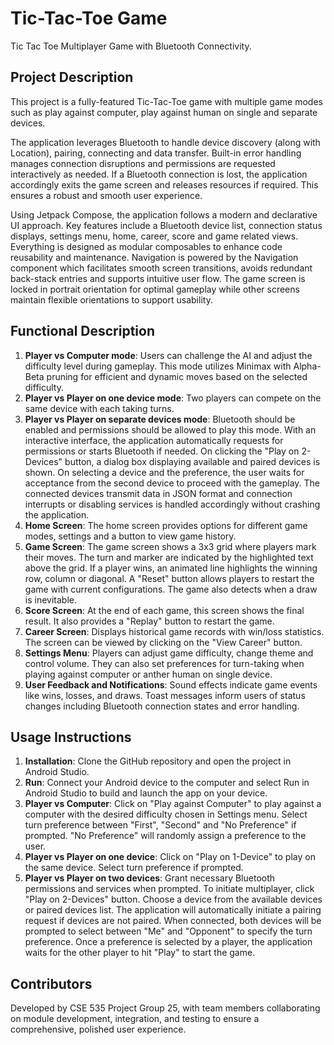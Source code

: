 # Tic-Tac-Toe Game
Tic Tac Toe Multiplayer Game with Bluetooth Connectivity.

## Project Description
This project is a fully-featured Tic-Tac-Toe game with multiple game modes such as play against computer, play against human on single and separate devices.

The application leverages Bluetooth to handle device discovery (along with Location), pairing, connecting and data transfer. Built-in error handling manages connection disruptions and permissions are requested interactively as needed. If a Bluetooth connection is lost, the application accordingly exits the game screen and releases resources if required. This ensures a robust and smooth user experience.

Using Jetpack Compose, the application follows a modern and declarative UI approach. Key features include a Bluetooth device list, connection status displays, settings menu, home, career, score and game related views. Everything is designed as modular composables to enhance code reusability and maintenance. Navigation is powered by the Navigation component which facilitates smooth screen transitions, avoids redundant back-stack entries and supports intuitive user flow. The game screen is locked in portrait orientation for optimal gameplay while other screens maintain flexible orientations to support usability.

## Functional Description
1. **Player vs Computer mode**: Users can challenge the AI and adjust the difficulty level during gameplay. This mode utilizes Minimax with Alpha-Beta pruning for efficient and dynamic moves based on the selected difficulty.
2. **Player vs Player on one device mode**: Two players can compete on the same device with each taking turns.
3. **Player vs Player on separate devices mode**: Bluetooth should be enabled and permissions should be allowed to play this mode. With an interactive interface, the application automatically requests for permissions or starts Bluetooth if needed. On clicking the "Play on 2-Devices" button, a dialog box displaying available and paired devices is shown. On selecting a device and the preference, the user waits for acceptance from the second device to proceed with the gameplay. The connected devices transmit data in JSON format and connection interrupts or disabling services is handled accordingly without crashing the application.
4. **Home Screen**: The home screen provides options for different game modes, settings and a button to view game history.
5. **Game Screen**: The game screen shows a 3x3 grid where players mark their moves. The turn and marker are indicated by the highlighted text above the grid. If a player wins, an animated line highlights the winning row, column or diagonal. A "Reset" button allows players to restart the game with current configurations. The game also detects when a draw is inevitable.
6. **Score Screen**: At the end of each game, this screen shows the final result. It also provides a "Replay" button to restart the game.
7. **Career Screen**: Displays historical game records with win/loss statistics. The screen can be viewed by clicking on the "View Career" button.
8. **Settings Menu**: Players can adjust game difficulty, change theme and control volume. They can also set preferences for turn-taking when playing against computer or anther human on single device.
9. **User Feedback and Notifications**: Sound effects indicate game events like wins, losses, and draws. Toast messages inform users of status changes including Bluetooth connection states and error handling.


## Usage Instructions
1. **Installation**: Clone the GitHub repository and open the project in Android Studio.
2. **Run**: Connect your Android device to the computer and select Run in Android Studio to build and launch the app on your device.
3. **Player vs Computer**: Click on "Play against Computer" to play against a computer with the desired difficulty chosen in Settings menu. Select turn preference between "First", "Second" and "No Preference" if prompted. "No Preference" will randomly assign a preference to the user.
4. **Player vs Player on one device**: Click on "Play on 1-Device" to play on the same device. Select turn preference if prompted.
4. **Player vs Player on two devices**: Grant necessary Bluetooth permissions and services when prompted. To initiate multiplayer, click "Play on 2-Devices" button. Choose a device from the available devices or paired devices list. The application will automatically initiate a pairing request if devices are not paired. When connected, both devices will be prompted to select between "Me" and "Opponent" to specify the turn preference. Once a preference is selected by a player, the application waits for the other player to hit "Play" to start the game.


## Contributors
Developed by CSE 535 Project Group 25, with team members collaborating on module development, integration, and testing to ensure a comprehensive, polished user experience.